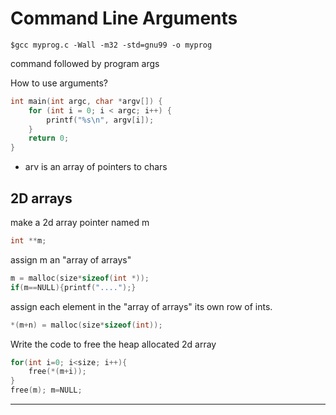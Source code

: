 # Command Line Arguments

```shell
$gcc myprog.c -Wall -m32 -std=gnu99 -o myprog
```
command followed by program args

How to use arguments?

```c
int main(int argc, char *argv[]) {
    for (int i = 0; i < argc; i++) {
        printf("%s\n", argv[i]);
    }
    return 0;
}
```

 - arv is an array of pointers to chars

## 2D arrays

make a 2d array pointer named m

```c
int **m;
```

assign m an "array of arrays"

```c
m = malloc(size*sizeof(int *));
if(m==NULL){printf("....");}
```

assign each element in the "array of arrays" its own row of ints.

```c
*(m+n) = malloc(size*sizeof(int));
```

Write the code to free the heap allocated 2d array

```c
for(int i=0; i<size; i++){
    free(*(m+i));
}
free(m); m=NULL;
```
****